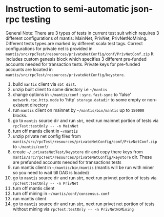 # Instruction to semi-automatic json-rpc testing

General Note:
There are 3 types of tests in current test suit which requires 3 different configurations of mantis:
MainNet, PrivNet, PrivNetNoMining. Different tests types are marked by different scala test tags.
Correct configurations for private net is provided in `mantis/src/rpcTest/resources/privateNetConfig/conf/PrivNetConf.zip`
It includes custom genesis block which specifies 3 different pre-funded accounts needed for transaction tests.
Private keys for pre-funded accounts are located in `mantis/src/rpcTest/resources/privateNetConfig/keystore`.


1. build `mantis` client via `sbt dist`.
2. unzip built client to some directory i.e `~/mantis`
3. change options in `~/mantis/conf` :
    `sync.fast-sync` to 'false'
    `network.rpc.http.mode` to 'http'
    `storage.datadir` to some empty or non-existent directory
3. run `mantis` client on mainnet by `~/mantis/bin/mantis` up to `150000` blocks.
4. go to `mantis` source dir and run `sbt`, next run mainnet portion of tests via `rpcTest:testOnly -- -n MainNet`
5. turn off mantis client in `~/mantis`
5. unzip private net config files from `mantis/src/rpcTest/resources/privateNetConfig/conf/PrivNetConf.zip`
   to `~/mantis/conf/`
6. create `~/.privateNetTest/keystore` dir and copy there keys from
   `mantis/src/rpcTest/resources/privateNetConfig/keystore` dir. These are prefunded accounts needed for transactions tests
7. run mantis client in `~/mantis/bin/mantis` (mantis will be run with miner so you need to wait till DAG is loaded)
8. go to `mantis` source dir and run `sbt`, next run privnet portion of tests via `rpcTest:testOnly -- -n PrivNet`
9. turn off mantis client
10. turn off mining in `~/mantis/conf/consensus.conf`
11. run mantis client
12. go to `mantis` source dir and run `sbt`, next run privet net portion of tests without mining
    via `rpcTest:testOnly -- -n PrivNetNoMining`
